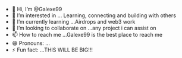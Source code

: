 - 👋 Hi, I’m @Galexe99
- 👀 I’m interested in ... Learning, connecting and building with others
- 🌱 I’m currently learning ...Airdrops and web3 work
- 💞️ I’m looking to collaborate on ...any project i can assist on 
- 📫 How to reach me ...Galexe99 is the best place to reach me
- 😄 Pronouns: ...
- ⚡ Fun fact: ...THIS WILL BE BIG!!!

<!---
Galexe99/Galexe99 is a ✨ special ✨ repository because its `README.md` (this file) appears on your GitHub profile.
You can click the Preview link to take a look at your changes.
--->
